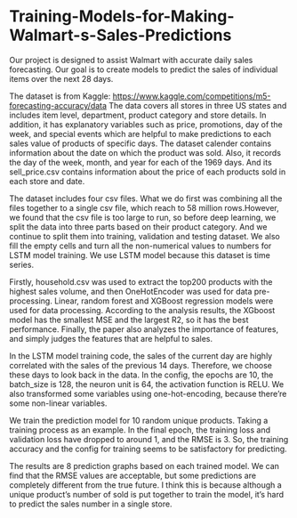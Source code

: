 # Training-Models-for-Making-Walmart-s-Sales-Predictions
Our project is designed to assist Walmart with accurate daily sales forecasting. 
Our goal is to create models to predict the sales of individual items over the next 28 days.



The dataset is from Kaggle: https://www.kaggle.com/competitions/m5-forecasting-accuracy/data
The data covers all stores in three US states and includes item level, department, product category and store details. In addition, it has explanatory variables such as price, promotions, day of the week, and special events which are helpful to make predictions to each sales value of products of specific days. The dataset calender contains information about the date on which the product was sold. Also, it records the day of the week, month, and year for each of the 1969 days. And its sell_price.csv contains information about the price of each products sold in each store and date. 

The dataset includes four csv files. What we do first was combining all the files together to a single csv file, which reach to 58 million rows.However, we found that the csv file is too large to run, so before deep learning, we split the data into three parts based on their product category. And we continue to split them into training, validation and testing dataset. We also fill the empty cells and turn all the non-numerical values to numbers for LSTM model training. We use LSTM model because this dataset is time series.

Firstly, household.csv was used to extract the top200 products with the highest sales volume, and then OneHotEncoder was used for data pre-processing. Linear, random forest and XGBoost regression models were used for data processing. According to the analysis results, the XGboost model has the smallest MSE and the largest R2, so it has the best performance. Finally, the paper also analyzes the importance of features, and simply judges the features that are helpful to sales.

In the LSTM model training code, the sales of the current day are highly correlated with the sales of the previous 14 days. Therefore, we choose these days to look back in the data. In the config, the epochs are 10, the batch_size is 128, the neuron unit is 64, the activation function is RELU. We also transformed some variables using one-hot-encoding, because there’re some non-linear variables. 

We train the prediction model for 10 random unique products. Taking a training process as an example. In the final epoch, the training loss and validation loss have dropped to around 1, and the RMSE is 3. So, the training accuracy and the config for training seems to be satisfactory for predicting.

The results are 8 prediction graphs based on each trained model. We can find that the RMSE values are acceptable, but some predictions are completely different from the true future. I think this is because although a unique product’s number of sold is put together to train the model, it’s hard to predict the sales number in a single store.
